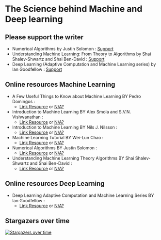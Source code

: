 # The Science behind Machine and Deep learning

## Please support the writer
- Numerical Algorithms by Justin Solomon : [Support](https://www.amazon.com/Numerical-Algorithms-Computer-Learning-Graphics/dp/1482251884/)
- Understanding Machine Learning: From Theory to Algorithms by Shai Shalev-Shwartz and Shai Ben-David : [Support](https://www.amazon.com/Understanding-Machine-Learning-Theory-Algorithms/dp/1107057132)
- Deep Learning (Adaptive Computation and Machine Learning series) by Ian Goodfellow : [Support](https://www.amazon.com/Deep-Learning-Adaptive-Computation-Machine/dp/0262035618)

## Online resources Machine Learning
- A Few Useful Things to Know about Machine Learning BY Pedro Domingos : 
  - [Link Resource](https://homes.cs.washington.edu/~pedrod/papers/cacm12.pdf) or [N/A?](https://github.com/ec2ainun/PDF/blob/master/a-few-useful-things-to-know-about-machine-learning%20BY%20Pedro%20Domingos.pdf)
- Introduction to Machine Learning BY Alex Smola and S.V.N. Vishwanathan :
  - [Link Resource](http://alex.smola.org/drafts/thebook.pdf) or [N/A?](https://github.com/ec2ainun/PDF/blob/master/introduction-to-machine-learning%20BY%20Alex%20Smola%20and%20S.V.N.%20Vishwanathan.pdf)
- Introduction to Machine Learning BY Nils J. Nilsson :
  - [Link Resource](http://robotics.stanford.edu/~nilsson/MLBOOK.pdf) or [N/A?](https://github.com/ec2ainun/PDF/blob/master/introduction-to-machine-learning%20BY%20Nils%20J.%20Nilsson.pdf)
- Machine Learning Tutorial BY Wei-Lun Chao :
  - [Link Resource](http://disp.ee.ntu.edu.tw/~pujols/Machine%20Learning%20Tutorial.pdf) or [N/A?](https://github.com/ec2ainun/PDF/blob/master/machine-learning-tutorial%20BY%20Wei-Lun%20Chao.pdf)
- Numerical Algorithms BY Justin Solomon :
  - [Link Resource](https://people.csail.mit.edu/jsolomon/share/book/numerical_book.pdf) or [N/A?](https://github.com/ec2ainun/PDF/blob/master/numerical-algorithms%20BY%20Justin%20Solomon.pdf)
- Understanding Machine Learning Theory Algorithms BY Shai Shalev-Shwartz and Shai Ben-David :
  - [Link Resource](http://www.cs.huji.ac.il/~shais/UnderstandingMachineLearning/understanding-machine-learning-theory-algorithms.pdf) or [N/A?](https://github.com/ec2ainun/PDF/blob/master/understanding-machine-learning-theory-algorithms%20BY%20Shai%20Shalev-Shwartz%20and%20Shai%20Ben-David.pdf)

## Online resources Deep Learning
- Deep Learning Adaptive Computation and Machine Learning Series BY Ian Goodfellow :
  - [Link Resource](https://github.com/HFTrader/DeepLearningBook) or [N/A?](https://github.com/ec2ainun/PDF/blob/master/deep-learning-adaptive-computation-and-machine-learning-series%20BY%20Ian%20Goodfellow.pdf)

## Stargazers over time

[![Stargazers over time](https://starcharts.herokuapp.com/ec2ainun/books-ML-and-DL.svg)](https://starcharts.herokuapp.com/ec2ainun/books-ML-and-DL)
      
